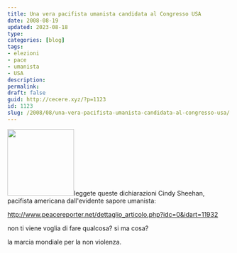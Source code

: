 ```yaml
---
title: Una vera pacifista umanista candidata al Congresso USA
date: 2008-08-19
updated: 2023-08-18
type: 
categories: [blog]
tags:
- elezioni
- pace
- umanista
- USA
description: 
permalink: 
draft: false
guid: http://cecere.xyz/?p=1123
id: 1123
slug: /2008/08/una-vera-pacifista-umanista-candidata-al-congresso-usa/
---
```


[<img class="alignleft size-thumbnail wp-image-1124" title="Cindy Sheehan" src="http://cecere.xyz/wp-content/uploads/sites/3/2008/08/sheehan-150x150.jpg" alt="" width="150" height="150" />](http://cecere.xyz/wp-content/uploads/sites/3/2008/08/sheehan.jpg)leggete queste dichiarazioni Cindy Sheehan, pacifista americana dall'evidente sapore umanista:

<http://www.peacereporter.net/dettaglio_articolo.php?idc=0&idart=11932>

non ti viene voglia di fare qualcosa? si ma cosa?

la marcia mondiale per la non violenza.